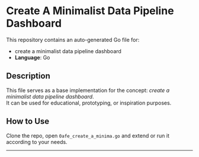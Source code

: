 # Create A Minimalist Data Pipeline Dashboard

This repository contains an auto-generated Go file for:

- create a minimalist data pipeline dashboard
- **Language**: Go

## Description

This file serves as a base implementation for the concept: *create a minimalist data pipeline dashboard*.  
It can be used for educational, prototyping, or inspiration purposes.

## How to Use

Clone the repo, open `0afe_create_a_minima.go` and extend or run it according to your needs.

---


